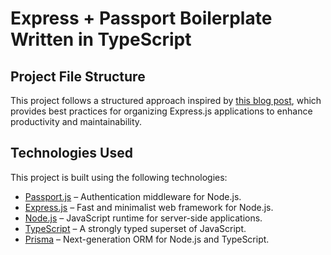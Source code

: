 # Express + Passport Boilerplate Written in TypeScript

## Project File Structure

This project follows a structured approach inspired by [this blog post](https://blog.logrocket.com/organizing-express-js-project-structure-better-productivity/), which provides best practices for organizing Express.js applications to enhance productivity and maintainability.

## Technologies Used

This project is built using the following technologies:

- [Passport.js](https://www.passportjs.org/) – Authentication middleware for Node.js.
- [Express.js](https://expressjs.com/) – Fast and minimalist web framework for Node.js.
- [Node.js](https://nodejs.org/) – JavaScript runtime for server-side applications.
- [TypeScript](https://www.typescriptlang.org/) – A strongly typed superset of JavaScript.
- [Prisma](https://www.prisma.io/) – Next-generation ORM for Node.js and TypeScript.

